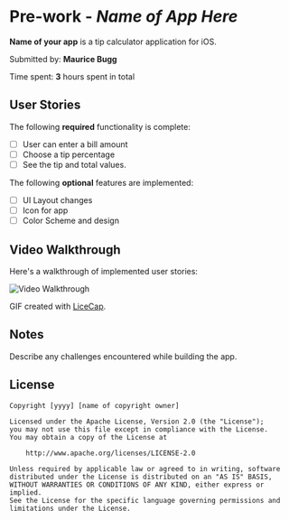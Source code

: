 # Pre-work - *Name of App Here*

**Name of your app** is a tip calculator application for iOS.

Submitted by: **Maurice Bugg**

Time spent: **3** hours spent in total

## User Stories

The following **required** functionality is complete:

* [ ] User can enter a bill amount
* [ ] Choose a tip percentage
* [ ] See the tip and total values.

The following **optional** features are implemented:
* [ ] UI Layout changes
* [ ] Icon for app
* [ ] Color Scheme and design

## Video Walkthrough 

Here's a walkthrough of implemented user stories:

<img src='http://g.recordit.co/d50nzW1qUr.gif' title='Video Walkthrough' width='' alt='Video Walkthrough' />

GIF created with [LiceCap](http://www.cockos.com/licecap/).

## Notes

Describe any challenges encountered while building the app.

## License

    Copyright [yyyy] [name of copyright owner]

    Licensed under the Apache License, Version 2.0 (the "License");
    you may not use this file except in compliance with the License.
    You may obtain a copy of the License at

        http://www.apache.org/licenses/LICENSE-2.0

    Unless required by applicable law or agreed to in writing, software
    distributed under the License is distributed on an "AS IS" BASIS,
    WITHOUT WARRANTIES OR CONDITIONS OF ANY KIND, either express or implied.
    See the License for the specific language governing permissions and
    limitations under the License.
